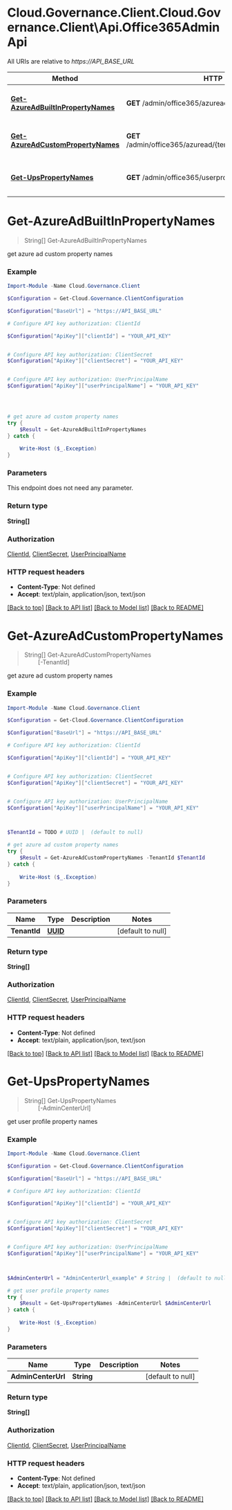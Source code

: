 # Cloud.Governance.Client.Cloud.Governance.Client\Api.Office365AdminApi

All URIs are relative to *https://API_BASE_URL*

Method | HTTP request | Description
------------- | ------------- | -------------
[**Get-AzureAdBuiltInPropertyNames**](Office365AdminApi.md#Get-AzureAdBuiltInPropertyNames) | **GET** /admin/office365/azuread/property/names/builtin | get azure ad custom property names
[**Get-AzureAdCustomPropertyNames**](Office365AdminApi.md#Get-AzureAdCustomPropertyNames) | **GET** /admin/office365/azuread/{tenantId}/property/names/custom | get azure ad custom property names
[**Get-UpsPropertyNames**](Office365AdminApi.md#Get-UpsPropertyNames) | **GET** /admin/office365/userprofile/property/names | get user profile property names


<a name="Get-AzureAdBuiltInPropertyNames"></a>
# **Get-AzureAdBuiltInPropertyNames**
> String[] Get-AzureAdBuiltInPropertyNames<br>

get azure ad custom property names

### Example
```powershell
Import-Module -Name Cloud.Governance.Client

$Configuration = Get-Cloud.Governance.ClientConfiguration

$Configuration["BaseUrl"] = "https://API_BASE_URL"

# Configure API key authorization: ClientId

$Configuration["ApiKey"]["clientId"] = "YOUR_API_KEY"


# Configure API key authorization: ClientSecret
$Configuration["ApiKey"]["clientSecret"] = "YOUR_API_KEY"


# Configure API key authorization: UserPrincipalName
$Configuration["ApiKey"]["userPrincipalName"] = "YOUR_API_KEY"




# get azure ad custom property names
try {
    $Result = Get-AzureAdBuiltInPropertyNames
} catch {
    
    Write-Host ($_.Exception)
}
```

### Parameters
This endpoint does not need any parameter.

### Return type

**String[]**

### Authorization

[ClientId](../README.md#ClientId), [ClientSecret](../README.md#ClientSecret), [UserPrincipalName](../README.md#UserPrincipalName)

### HTTP request headers

 - **Content-Type**: Not defined
 - **Accept**: text/plain, application/json, text/json

[[Back to top]](#) [[Back to API list]](../README.md#documentation-for-api-endpoints) [[Back to Model list]](../README.md#documentation-for-models) [[Back to README]](../README.md)

<a name="Get-AzureAdCustomPropertyNames"></a>
# **Get-AzureAdCustomPropertyNames**
> String[] Get-AzureAdCustomPropertyNames<br>
> &nbsp;&nbsp;&nbsp;&nbsp;&nbsp;&nbsp;&nbsp;&nbsp;[-TenantId] <PSCustomObject><br>

get azure ad custom property names

### Example
```powershell
Import-Module -Name Cloud.Governance.Client

$Configuration = Get-Cloud.Governance.ClientConfiguration

$Configuration["BaseUrl"] = "https://API_BASE_URL"

# Configure API key authorization: ClientId

$Configuration["ApiKey"]["clientId"] = "YOUR_API_KEY"


# Configure API key authorization: ClientSecret
$Configuration["ApiKey"]["clientSecret"] = "YOUR_API_KEY"


# Configure API key authorization: UserPrincipalName
$Configuration["ApiKey"]["userPrincipalName"] = "YOUR_API_KEY"



$TenantId = TODO # UUID |  (default to null)

# get azure ad custom property names
try {
    $Result = Get-AzureAdCustomPropertyNames -TenantId $TenantId
} catch {
    
    Write-Host ($_.Exception)
}
```

### Parameters

Name | Type | Description  | Notes
------------- | ------------- | ------------- | -------------
 **TenantId** | [**UUID**](UUID.md)|  | [default to null]

### Return type

**String[]**

### Authorization

[ClientId](../README.md#ClientId), [ClientSecret](../README.md#ClientSecret), [UserPrincipalName](../README.md#UserPrincipalName)

### HTTP request headers

 - **Content-Type**: Not defined
 - **Accept**: text/plain, application/json, text/json

[[Back to top]](#) [[Back to API list]](../README.md#documentation-for-api-endpoints) [[Back to Model list]](../README.md#documentation-for-models) [[Back to README]](../README.md)

<a name="Get-UpsPropertyNames"></a>
# **Get-UpsPropertyNames**
> String[] Get-UpsPropertyNames<br>
> &nbsp;&nbsp;&nbsp;&nbsp;&nbsp;&nbsp;&nbsp;&nbsp;[-AdminCenterUrl] <String><br>

get user profile property names

### Example
```powershell
Import-Module -Name Cloud.Governance.Client

$Configuration = Get-Cloud.Governance.ClientConfiguration

$Configuration["BaseUrl"] = "https://API_BASE_URL"

# Configure API key authorization: ClientId

$Configuration["ApiKey"]["clientId"] = "YOUR_API_KEY"


# Configure API key authorization: ClientSecret
$Configuration["ApiKey"]["clientSecret"] = "YOUR_API_KEY"


# Configure API key authorization: UserPrincipalName
$Configuration["ApiKey"]["userPrincipalName"] = "YOUR_API_KEY"



$AdminCenterUrl = "AdminCenterUrl_example" # String |  (default to null)

# get user profile property names
try {
    $Result = Get-UpsPropertyNames -AdminCenterUrl $AdminCenterUrl
} catch {
    
    Write-Host ($_.Exception)
}
```

### Parameters

Name | Type | Description  | Notes
------------- | ------------- | ------------- | -------------
 **AdminCenterUrl** | **String**|  | [default to null]

### Return type

**String[]**

### Authorization

[ClientId](../README.md#ClientId), [ClientSecret](../README.md#ClientSecret), [UserPrincipalName](../README.md#UserPrincipalName)

### HTTP request headers

 - **Content-Type**: Not defined
 - **Accept**: text/plain, application/json, text/json

[[Back to top]](#) [[Back to API list]](../README.md#documentation-for-api-endpoints) [[Back to Model list]](../README.md#documentation-for-models) [[Back to README]](../README.md)

